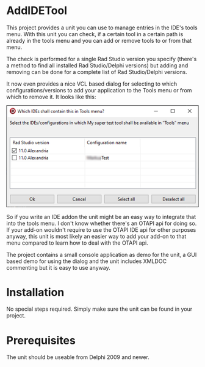 # AddIDETool
This project provides a unit you can use to manage entries in the IDE's tools menu.
With this unit you can check, if a certain tool in a certain path is already in the
tools menu and you can add or remove tools to or from that menu.

The check is performed for a single Rad Studio version you specify (there's a method 
to find all installed Rad Studio/Delphi versions) but adding and removing can be done for
a complete list of Rad Studio/Delphi versions.

It now even provides a nice VCL based dialog for selecting to which 
configurations/versions to add your application to the Tools menu or from which to 
remove it. It looks like this:

![Dialog for adding and removing an application to/from Tools menu](ToolsScreenshot.PNG "Some configurations shown")

So if you write an IDE addon the unit might be an easy way to integrate that into 
the tools menu. I don't know whether there's an OTAPI api for doing so. If your
add-on wouldn't require to use the OTAPI IDE api for other purposes anyway, this unit
is most likely an easier way to add your add-on to that menu compared to learn how to
deal with the OTAPI api.

The project contains a small console application as demo for the unit, a GUI based demo 
for using the dialog and the unit includes XMLDOC commenting but it is easy to use anyway.

# Installation
No special steps required. Simply make sure the unit can be found in your project.

# Prerequisites
The unit should be useable from Delphi 2009 and newer.

